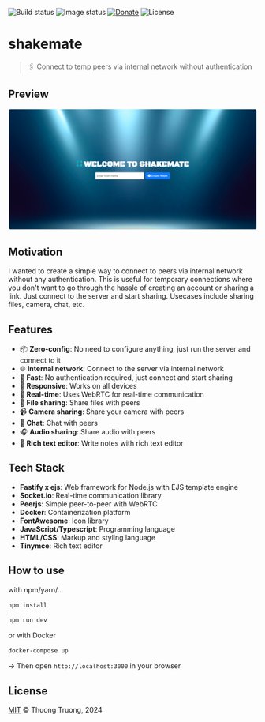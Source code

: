 ![Build status](https://img.shields.io/github/actions/workflow/status/thuongtruong109/shakemate/build.yml?logo=GitHub&label=build)
![Image status](https://img.shields.io/docker/automated/thuongtruong1009/shakemate?logo=Docker&label=shakemate)
[![Donate](https://img.shields.io/badge/Donate-PayPal-ff3f59.svg)](https://paypal.me/thuongtruong1009)
![License](https://img.shields.io/github/license/thuongtruong1009/short1url)

# shakemate

> 🖇️ Connect to temp peers via internal network without authentication

## Preview

![Preview](/public/preview.png)

## Motivation

I wanted to create a simple way to connect to peers via internal network without any authentication. This is useful for temporary connections where you don't want to go through the hassle of creating an account or sharing a link. Just connect to the server and start sharing. Usecases include sharing files, camera, chat, etc.

## Features

- 📦 **Zero-config**: No need to configure anything, just run the server and connect to it
- 🌐 **Internal network**: Connect to the server via internal network
- 🚀 **Fast**: No authentication required, just connect and start sharing
- 📱 **Responsive**: Works on all devices
- 📡 **Real-time**: Uses WebRTC for real-time communication
- 📁 **File sharing**: Share files with peers
- 📹 **Camera sharing**: Share your camera with peers
- 💬 **Chat**: Chat with peers
- 🎧 **Audio sharing**: Share audio with peers
- 📝 **Rich text editor**: Write notes with rich text editor

## Tech Stack

- **Fastify x ejs**: Web framework for Node.js with EJS template engine
- **Socket.io**: Real-time communication library
- **Peerjs**: Simple peer-to-peer with WebRTC
- **Docker**: Containerization platform
- **FontAwesome**: Icon library
- **JavaScript/Typescript**: Programming language
- **HTML/CSS**: Markup and styling language
- **Tinymce**: Rich text editor

## How to use

with npm/yarn/...
```bash
npm install
```

```bash
npm run dev
```

or with Docker

```bash
docker-compose up
```

-> Then open `http://localhost:3000` in your browser

## License

[MIT](LICENSE) © Thuong Truong, 2024

<!-- https://github.com/miqrc/fastify-typescript-docker-rest-api/blob/master/src/controllers/main.service.ts -->